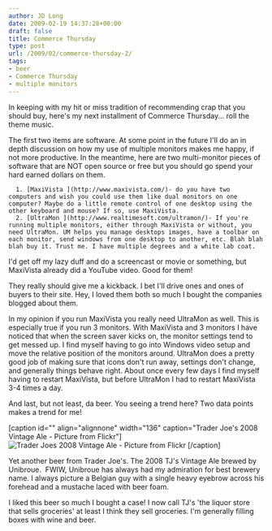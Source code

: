```yaml
---
author: JD Long
date: 2009-02-19 14:37:28+00:00
draft: false
title: Commerce Thursday
type: post
url: /2009/02/commerce-thursday-2/
tags:
- beer
- Commerce Thursday
- multiple monitors
---
```


In keeping with my hit or miss tradition of recommending crap that you should buy, here's my next installment of Commerce Thursday... roll the theme music.

The first two items are software. At some point in the future I'll do an in depth discussion on how my use of multiple monitors makes me happy, if not more productive. In the meantime, here are two multi-monitor pieces of software that are NOT open source or free but you should go spend your hard earned dollars on them.



	  1. [MaxiVista ](http://www.maxivista.com/)- do you have two computers and wish you could use them like dual monitors on one computer? Maybe do a little remote control of one desktop using the other keyboard and mouse? If so, use MaxiVista.
	  2. [UltraMon ](http://www.realtimesoft.com/ultramon/)- If you're running multiple monitors, either through MaxiVista or without, you need UltraMon. UM helps you manage desktops images, have a toolbar on each monitor, send windows from one desktop to another, etc. Blah blah blah buy it. Trust me. I have multiple degrees and a white lab coat.

I'd get off my lazy duff and do a screencast or movie or something, but MaxiVista already did a YouTube video. Good for them!



They really should give me a kickback. I bet I'll drive ones and ones of buyers to their site. Hey, I loved them both so much I bought the companies blogged about them.

In my opinion if you run MaxiVista you really need UltraMon as well. This is especially true if you run 3 monitors. With MaxiVista and 3 monitors I have noticed that when the screen saver kicks on, the monitor settings tend to get messed up. I find myself having to go into Windows video setup and move the relative position of the monitors around. UltraMon does a pretty good job of making sure that icons don't run away, settings don't change, and generally things behave right. About once every few days I find myself having to restart MaxiVista, but before UltraMon I had to restart MaxiVista 3-4 times a day.

And last, but not least, da beer. You seeing a trend here? Two data points makes a trend for me!

[caption id="" align="alignnone" width="136" caption="Trader Joe's 2008 Vintage Ale - Picture from Flickr"]![Trader Joes 2008 Vintage Ale - Picture from Flickr](http://farm4.static.flickr.com/3221/3084182766_451a4408c7.jpg?v=0)
[/caption]

Yet another beer from Trader Joe's. The 2008 TJ's Vintage Ale brewed by Unibroue.  FWIW, Unibroue has always had my admiration for best brewery name. I always picture a Belgian guy with a single heavy eyebrow across his forehead and a mustache laced with beer foam.

I liked this beer so much I bought a case! I now call TJ's 'the liquor store that sells groceries' at least I think they sell groceries. I'm generally filling boxes with wine and beer.
